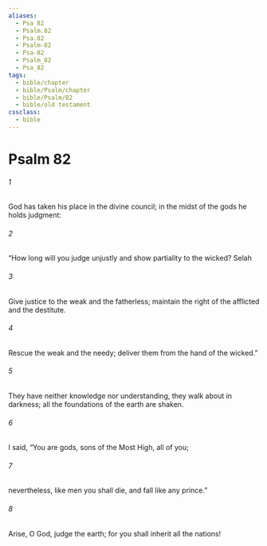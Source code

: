 ```yaml
---
aliases:
  - Psa 82
  - Psalm.82
  - Psa.82
  - Psalm-82
  - Psa-82
  - Psalm_82
  - Psa_82
tags:
  - bible/chapter
  - bible/Psalm/chapter
  - bible/Psalm/82
  - bible/old testament
cssclass:
  - bible
---
```


# Psalm 82

###### 1
God has taken his place in the divine council; in the midst of the gods he holds judgment:
###### 2
“How long will you judge unjustly and show partiality to the wicked? Selah
###### 3
Give justice to the weak and the fatherless;   maintain the right of the afflicted and the destitute.
###### 4
Rescue the weak and the needy;   deliver them from the hand of the wicked.”
###### 5
They have neither knowledge nor understanding,   they walk about in darkness;   all the foundations of the earth are shaken.
###### 6
I said, “You are gods, sons of the Most High, all of you;
###### 7
nevertheless, like men you shall die, and fall like any prince.”
###### 8
Arise, O God, judge the earth; for you shall inherit all the nations!


